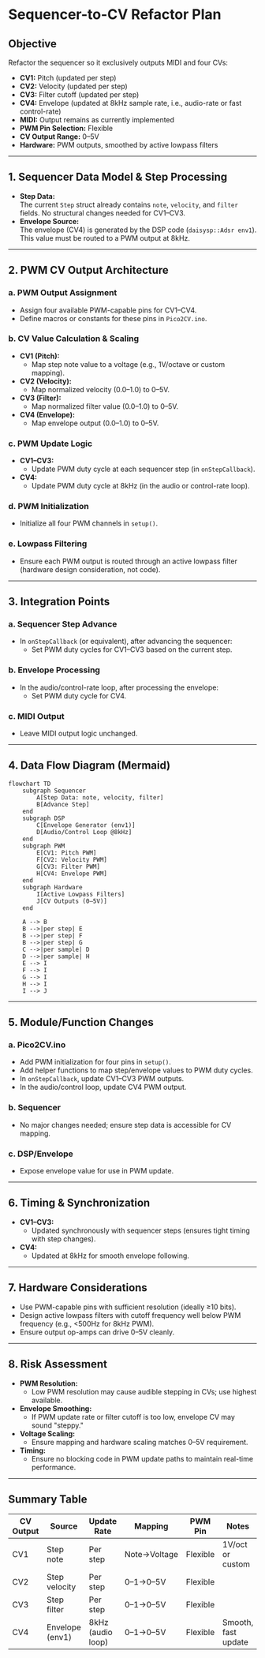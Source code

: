 # Sequencer-to-CV Refactor Plan

## Objective

Refactor the sequencer so it exclusively outputs MIDI and four CVs:
- **CV1:** Pitch (updated per step)
- **CV2:** Velocity (updated per step)
- **CV3:** Filter cutoff (updated per step)
- **CV4:** Envelope (updated at 8kHz sample rate, i.e., audio-rate or fast control-rate)
- **MIDI:** Output remains as currently implemented
- **PWM Pin Selection:** Flexible
- **CV Output Range:** 0–5V
- **Hardware:** PWM outputs, smoothed by active lowpass filters

---

## 1. Sequencer Data Model & Step Processing

- **Step Data:**  
  The current `Step` struct already contains `note`, `velocity`, and `filter` fields. No structural changes needed for CV1–CV3.
- **Envelope Source:**  
  The envelope (CV4) is generated by the DSP code (`daisysp::Adsr env1`). This value must be routed to a PWM output at 8kHz.

---

## 2. PWM CV Output Architecture

### a. PWM Output Assignment
- Assign four available PWM-capable pins for CV1–CV4.
- Define macros or constants for these pins in `Pico2CV.ino`.

### b. CV Value Calculation & Scaling
- **CV1 (Pitch):**  
  - Map step note value to a voltage (e.g., 1V/octave or custom mapping).
- **CV2 (Velocity):**  
  - Map normalized velocity (0.0–1.0) to 0–5V.
- **CV3 (Filter):**  
  - Map normalized filter value (0.0–1.0) to 0–5V.
- **CV4 (Envelope):**  
  - Map envelope output (0.0–1.0) to 0–5V.

### c. PWM Update Logic
- **CV1–CV3:**  
  - Update PWM duty cycle at each sequencer step (in `onStepCallback`).
- **CV4:**  
  - Update PWM duty cycle at 8kHz (in the audio or control-rate loop).

### d. PWM Initialization
- Initialize all four PWM channels in `setup()`.

### e. Lowpass Filtering
- Ensure each PWM output is routed through an active lowpass filter (hardware design consideration, not code).

---

## 3. Integration Points

### a. Sequencer Step Advance
- In `onStepCallback` (or equivalent), after advancing the sequencer:
  - Set PWM duty cycles for CV1–CV3 based on the current step.

### b. Envelope Processing
- In the audio/control-rate loop, after processing the envelope:
  - Set PWM duty cycle for CV4.

### c. MIDI Output
- Leave MIDI output logic unchanged.

---

## 4. Data Flow Diagram (Mermaid)

```mermaid
flowchart TD
    subgraph Sequencer
        A[Step Data: note, velocity, filter]
        B[Advance Step]
    end
    subgraph DSP
        C[Envelope Generator (env1)]
        D[Audio/Control Loop @8kHz]
    end
    subgraph PWM
        E[CV1: Pitch PWM]
        F[CV2: Velocity PWM]
        G[CV3: Filter PWM]
        H[CV4: Envelope PWM]
    end
    subgraph Hardware
        I[Active Lowpass Filters]
        J[CV Outputs (0–5V)]
    end

    A --> B
    B -->|per step| E
    B -->|per step| F
    B -->|per step| G
    C -->|per sample| D
    D -->|per sample| H
    E --> I
    F --> I
    G --> I
    H --> I
    I --> J
```

---

## 5. Module/Function Changes

### a. Pico2CV.ino
- Add PWM initialization for four pins in `setup()`.
- Add helper functions to map step/envelope values to PWM duty cycles.
- In `onStepCallback`, update CV1–CV3 PWM outputs.
- In the audio/control loop, update CV4 PWM output.

### b. Sequencer
- No major changes needed; ensure step data is accessible for CV mapping.

### c. DSP/Envelope
- Expose envelope value for use in PWM update.

---

## 6. Timing & Synchronization

- **CV1–CV3:**  
  - Updated synchronously with sequencer steps (ensures tight timing with step changes).
- **CV4:**  
  - Updated at 8kHz for smooth envelope following.

---

## 7. Hardware Considerations

- Use PWM-capable pins with sufficient resolution (ideally ≥10 bits).
- Design active lowpass filters with cutoff frequency well below PWM frequency (e.g., <500Hz for 8kHz PWM).
- Ensure output op-amps can drive 0–5V cleanly.

---

## 8. Risk Assessment

- **PWM Resolution:**  
  - Low PWM resolution may cause audible stepping in CVs; use highest available.
- **Envelope Smoothing:**  
  - If PWM update rate or filter cutoff is too low, envelope CV may sound "steppy."
- **Voltage Scaling:**  
  - Ensure mapping and hardware scaling matches 0–5V requirement.
- **Timing:**  
  - Ensure no blocking code in PWM update paths to maintain real-time performance.

---

## Summary Table

| CV Output | Source                | Update Rate      | Mapping         | PWM Pin | Notes                |
|-----------|----------------------|------------------|-----------------|---------|----------------------|
| CV1       | Step note            | Per step         | Note→Voltage    | Flexible| 1V/oct or custom     |
| CV2       | Step velocity        | Per step         | 0–1→0–5V        | Flexible|                      |
| CV3       | Step filter          | Per step         | 0–1→0–5V        | Flexible|                      |
| CV4       | Envelope (env1)      | 8kHz (audio loop)| 0–1→0–5V        | Flexible| Smooth, fast update  |